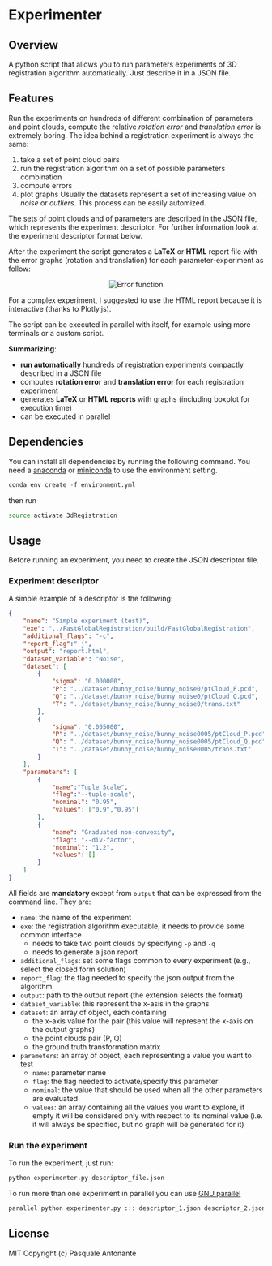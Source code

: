 # Experimenter

## Overview
A python script that allows you to run parameters experiments of 3D registration algorithm automatically. Just describe it in a JSON file.

## Features

Run the experiments on hundreds of different combination of parameters and point clouds, compute the relative _rotation error_ and _translation error_ is extremely boring. The idea behind a registration experiment is always the same: 
1. take a set of point cloud pairs
2. run the registration algorithm on a set of possible parameters combination 
3. compute errors
4. plot graphs
Usually the datasets represent a set of increasing value on _noise_ or _outliers_. This process can be easily automized.

The sets of point clouds and of parameters are described in the JSON file, which represents the experiment descriptor. For further information look at the experiment descriptor format below.

After the experiment the script generates a **LaTeX** or **HTML** report file with the error graphs (rotation and translation) for each parameter-experiment as follow:

<p align="center">
<img alt="Error function" src="http://latex.codecogs.com/svg.latex?%5Cbegin%7Balign%2A%7D%0D%0A%26%5Cepsilon_%7B%5Ctext%7Brotation%7D%7D%3D%5ClVert%5Ctext%7Bangle%7D%5Cbig%28R_%7B%5Ctext%7Bground%20truth%7D%7D%5Ccdot%20R_%7B%5Ctext%7Bestimated%7D%7D%5ET%5Cbig%29%5CrVert%5C%5C%0D%0A%26%5Cepsilon_%7B%5Ctext%7Btranslation%7D%7D%3D%5ClVert%20t_%7B%5Ctext%7Bground%20truth%7D%7D-t_%7B%5Ctext%7Bestimated%7D%7D%20%5CrVert%0D%0A%5Cend%7Balign%2A%7D">
</p>


For a complex experiment, I suggested to use the HTML report because it is interactive (thanks to Plotly.js).

The script can be executed in parallel with itself, for example using more terminals or a custom script.

**Summarizing**:

- **run automatically** hundreds of registration experiments compactly described in a JSON file
- computes **rotation error** and **translation error** for each registration experiment
- generates **LaTeX** or **HTML reports** with graphs (including boxplot for execution time)
- can be executed in parallel

## Dependencies

You can install all dependencies by running the following command.
You need a [anaconda](https://www.continuum.io/downloads) or [miniconda](https://conda.io/miniconda.html) to use the environment setting.

```python
conda env create -f environment.yml 
```

then run

```sh
source activate 3dRegistration
```

## Usage

Before running an experiment, you need to create the JSON descriptor file.

### Experiment descriptor

A simple example of a descriptor is the following:
 
```json
{
    "name": "Simple experiment (test)",
    "exe": "../FastGlobalRegistration/build/FastGlobalRegistration",
    "additional_flags": "-c",
    "report_flag":"-j",
    "output": "report.html",
    "dataset_variable": "Noise",
    "dataset": [
        {
            "sigma": "0.000000",
            "P": "../dataset/bunny_noise/bunny_noise0/ptCloud_P.pcd",
            "Q": "../dataset/bunny_noise/bunny_noise0/ptCloud_Q.pcd",
            "T": "../dataset/bunny_noise/bunny_noise0/trans.txt"
        },
        {
            "sigma": "0.005000",
            "P": "../dataset/bunny_noise/bunny_noise0005/ptCloud_P.pcd",
            "Q": "../dataset/bunny_noise/bunny_noise0005/ptCloud_Q.pcd",
            "T": "../dataset/bunny_noise/bunny_noise0005/trans.txt"
        }
    ],
    "parameters": [
        {
            "name":"Tuple Scale",
            "flag":"--tuple-scale",
            "nominal": "0.95",
            "values": ["0.9","0.95"]
        },
        {
            "name": "Graduated non-convexity",
            "flag": "--div-factor",
            "nominal": "1.2",
            "values": []
        }
    ]
}
```

All fields are **mandatory** except from `output` that can be expressed from the command line. They are:

- `name`: the name of the experiment
- `exe`: the registration algorithm executable, it needs to provide some common interface
    - needs to take two point clouds by specifying `-p` and `-q`
    - needs to generate a json report
- `additional_flags`: set some flags common to every experiment (e.g., select the closed form solution)
- `report_flag`: the flag needed to specify the json output from the algorithm
- `output`: path to the output report (the extension selects the format)
- `dataset_variable`: this represent the x-asis in the graphs
- `dataset`: an array of object, each containing
    - the x-axis value for the pair (this value will represent the x-axis on the output graphs)
    - the point clouds pair (P, Q)
    - the ground truth transformation matrix
- `parameters`: an array of object, each representing a value you want to test
    - `name`: parameter name
    - `flag`: the flag needed to activate/specify this parameter
    - `nominal`: the value that should be used when all the other parameters are evaluated
    - `values`: an array containing all the values you want to explore, if empty it will be considered only with respect to its nominal value (i.e. it will always be specified, but no graph will be generated for it)

### Run the experiment

To run the experiment, just run:

```sh
python experimenter.py descriptor_file.json
```

To run more than one experiment in parallel you can use [GNU parallel](https://www.gnu.org/software/parallel/)

```sh
parallel python experimenter.py ::: descriptor_1.json descriptor_2.json
```

## License
MIT Copyright (c) Pasquale Antonante
